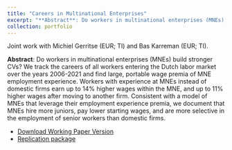 ```yaml
---
title: "Careers in Multinational Enterprises"
excerpt: "**Abstract**: Do workers in multinational enterprises (MNEs) build stronger CVs? We track the careers of all workers entering the Dutch labor market over the years 2006-2021 and find large, portable wage premia of MNE employment experience. Workers with experience at MNEs instead of domestic firms earn up to 14% higher wages within the MNE, and up to 11% higher wages after moving to another firm. Consistent with a model of MNEs that leverage their employment experience premia, we document that MNEs hire more juniors, pay lower starting wages, and are more selective in the employment of senior workers than domestic firms."
collection: portfolio
---
```


Joint work with Michiel Gerritse (EUR; TI) and Bas Karreman (EUR; TI).

**Abstract**: Do workers in multinational enterprises (MNEs) build stronger CVs? We track the careers of all workers entering the Dutch labor market over the years 2006-2021 and find large, portable wage premia of MNE employment experience. Workers with experience at MNEs instead of domestic firms earn up to 14% higher wages within the MNE, and up to 11% higher wages after moving to another firm. Consistent with a model of MNEs that leverage their employment experience premia, we document that MNEs hire more juniors, pay lower starting wages, and are more selective in the employment of senior workers than domestic firms.

- [Download Working Paper Version](/files/careers_in_MNEs.pdf)
- [Replication package](https://github.com/mrcsrsch/Careers-in-MNEs)

